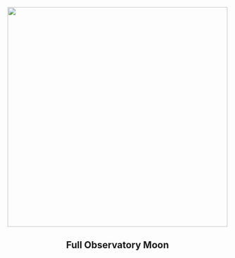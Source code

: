 
<p align="center"><img src="https://apod.nasa.gov/apod/image/2401/Full_Moon_Jan_24_Beletsky1024c.jpg" width="500" height="500"></p>
<h2 align="center">  Full Observatory Moon </h2>
